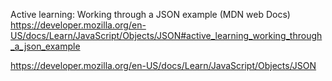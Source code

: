 Active learning: Working through a JSON example (MDN web Docs)
https://developer.mozilla.org/en-US/docs/Learn/JavaScript/Objects/JSON#active_learning_working_through_a_json_example

https://developer.mozilla.org/en-US/docs/Learn/JavaScript/Objects/JSON



